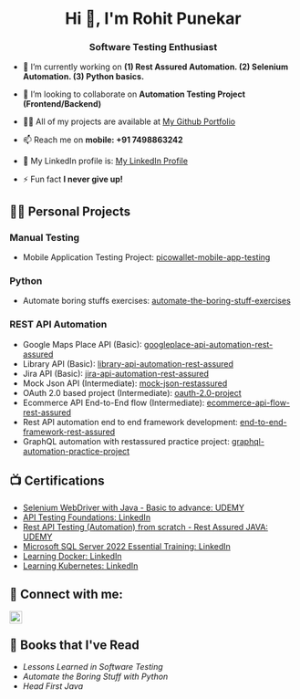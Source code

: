 
<h1 align="center">Hi 👋, I'm Rohit Punekar</h1>
<h3 align="center">Software Testing Enthusiast</h3>

<p align="left">  </p>

- 🔭 I’m currently working on **(1) Rest Assured Automation. (2) Selenium Automation. (3) Python basics.**

- 👯 I’m looking to collaborate on **Automation Testing Project (Frontend/Backend)**

- 👨‍💻 All of my projects are available at [My Github Portfolio](https://github.com/rohitpunekar242?tab=repositories)

- 📫 Reach me on **mobile: +91 7498863242**

- 📄 My LinkedIn profile is: [My LinkedIn Profile](http://linkedin.com/in/rohitp242)

- ⚡ Fun fact **I never give up!**

<p align="left">

<h2>👨‍💻 Personal Projects </h2>

   <h3> Manual Testing </h3>
   
  - Mobile Application Testing Project: [picowallet-mobile-app-testing](https://github.com/rohitpunekar242/Pico-Wallet)

  <h3> Python </h3>
  
  - Automate boring stuffs exercises: [automate-the-boring-stuff-exercises](https://github.com/rohitpunekar242/automate-the-boring-stuff-exercises)

  <h3> REST API Automation </h3>
  
  - Google Maps Place API (Basic): [googleplace-api-automation-rest-assured](https://github.com/rohitpunekar242/googleplace-api-automation-rest-assured)
  - Library API (Basic): [library-api-automation-rest-assured](https://github.com/rohitpunekar242/library-api-automation-rest-assured)
  - Jira API (Basic): [jira-api-automation-rest-assured](https://github.com/rohitpunekar242/jira-api-automation-rest-assured)
  - Mock Json API (Intermediate): [mock-json-restassured](https://github.com/rohitpunekar242/mock-json-restassured)
  - OAuth 2.0 based project (Intermediate): [oauth-2.0-project](https://github.com/rohitpunekar242/oauth-2.0-project/tree/master)
  - Ecommerce API End-to-End flow (Intermediate): [ecommerce-api-flow-rest-assured](https://github.com/rohitpunekar242/ecommerce-api-flow-rest-assured)
  - Rest API automation end to end framework development: [end-to-end-framework-rest-assured](https://github.com/rohitpunekar242/end-to-end-framework-rest-assured)
  - GraphQL automation with restassured practice project: [graphql-automation-practice-project](https://github.com/rohitpunekar242/graphql-automation-practice-project)

<h2>📺 Certifications </h2>

- [Selenium WebDriver with Java - Basic to advance: UDEMY](https://www.udemy.com/certificate/UC-28745a6f-cab6-489d-8484-ef76f2112631/)
- [API Testing Foundations: LinkedIn](https://www.linkedin.com/learning/certificates/8d6d49074aa6cc9ad8759d57dbd17f0fc04d50dee2e8eaa7fa822c1b55481dba?trk=share_certificate&lipi=urn%3Ali%3Apage%3Ad_flagship3_profile_view_base_certifications_details%3BR3wHwEVJSgWqG%2Fv6UT0aZQ%3D%3D)
- [Rest API Testing (Automation) from scratch - Rest Assured JAVA: UDEMY](https://www.udemy.com/certificate/UC-fb4f9f5e-8ec0-4b17-8acd-e4ac89cdfed2/)
- [Microsoft SQL Server 2022 Essential Training: LinkedIn](https://www.linkedin.com/learning/certificates/08ba1770566f8d6f1dd9e2ce364ac7f1953fe06cb300904af87e21419c739b99?lipi=urn%3Ali%3Apage%3Ad_flagship3_profile_view_base_certifications_details%3BR3wHwEVJSgWqG%2Fv6UT0aZQ%3D%3D)
- [Learning Docker: LinkedIn](https://www.linkedin.com/learning/certificates/cea43a602b05d28f29992ce73a42832b4c0967bef7a57c72429d26a205f7ee7b?lipi=urn%3Ali%3Apage%3Ad_flagship3_profile_view_base_certifications_details%3BR3wHwEVJSgWqG%2Fv6UT0aZQ%3D%3D)
- [Learning Kubernetes: LinkedIn](https://www.linkedin.com/learning/certificates/4d25b7b788b697cd48ae91d04516d29cdf381c9a9cf8dd3fa57fb3ad3cc6c047?lipi=urn%3Ali%3Apage%3Ad_flagship3_profile_view_base_certifications_details%3BR3wHwEVJSgWqG%2Fv6UT0aZQ%3D%3D)

<h2> 🤳 Connect with me:</h2>

[<img align="left" alt="JoshMadakor | LinkedIn" width="22px" src="https://cdn.jsdelivr.net/npm/simple-icons@v3/icons/linkedin.svg" />][linkedin]

[linkedin]: http://linkedin.com/in/rohitp242

<br>

## 📕 Books that I've Read
- *Lessons Learned in Software Testing*
- *Automate the Boring Stuff with Python*
- *Head First Java*






